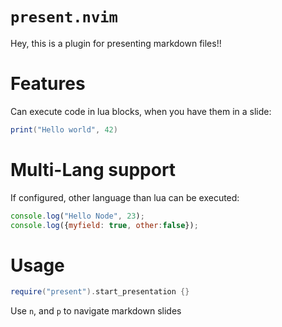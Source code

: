 # `present.nvim`

Hey, this is a plugin for presenting markdown files!!

# Features

Can execute code in lua blocks, when you have them in a slide:

```lua
print("Hello world", 42)

```

# Multi-Lang support

If configured, other language than lua can be executed:

```javascript
console.log("Hello Node", 23);
console.log({myfield: true, other:false});
```

# Usage

```lua
require("present").start_presentation {}
```

Use `n`, and `p` to navigate markdown slides
